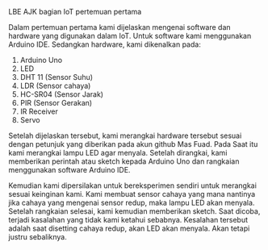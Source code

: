 LBE AJK bagian IoT pertemuan pertama

Dalam pertemuan pertama kami dijelaskan mengenai software dan hardware yang digunakan dalam IoT. Untuk software kami menggunakan Arduino IDE. Sedangkan hardware, kami dikenalkan pada:

1. Arduino Uno
2. LED
3. DHT 11 (Sensor Suhu)
4. LDR (Sensor cahaya)
5. HC-SR04 (Sensor Jarak)
6. PIR (Sensor Gerakan)
7. IR Receiver
8. Servo

Setelah dijelaskan tersebut, kami merangkai hardware tersebut sesuai dengan petunjuk yang diberikan pada akun github Mas Fuad. Pada Saat itu kami merangkai lampu LED agar menyala. Setelah dirangkai, kami memberikan perintah atau sketch kepada Arduino Uno dan rangkaian menggunakan software Arduino IDE.

Kemudian kami dipersilakan untuk bereksperimen sendiri untuk merangkai sesuai keinginan kami. Kami membuat sensor cahaya yang mana nantinya jika cahaya yang mengenai sensor redup, maka lampu LED akan menyala. Setelah rangkaian selesai, kami kemudian memberikan sketch. Saat dicoba, terjadi kasalahan yang tidak kami ketahui sebabnya. Kesalahan tersebut adalah saat disetting cahaya redup, akan LED akan menyala. Akan tetapi justru sebaliknya.


